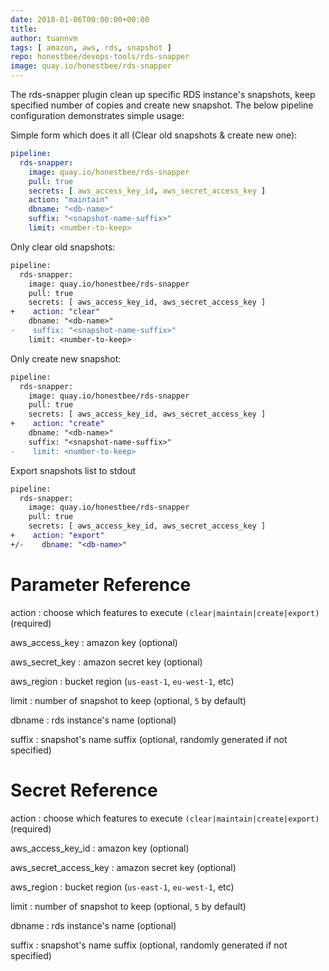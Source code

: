 ```yaml
---
date: 2018-01-06T00:00:00+00:00
title:
author: tuannvm
tags: [ amazon, aws, rds, snapshot ]
repo: honestbee/devops-tools/rds-snapper
image: quay.io/honestbee/rds-snapper
---
```


The rds-snapper plugin clean up specific RDS instance's snapshots, keep specified number of copies and create new snapshot. The below pipeline configuration demonstrates simple usage:

Simple form which does it all (Clear old snapshots & create new one):

```yaml
pipeline:
  rds-snapper:
    image: quay.io/honestbee/rds-snapper
    pull: true
    secrets: [ aws_access_key_id, aws_secret_access_key ]
    action: "maintain"
    dbname: "<db-name>"
    suffix: "<snapshot-name-suffix>"
    limit: <number-to-keep>
```

Only clear old snapshots:

```diff
pipeline:
  rds-snapper:
    image: quay.io/honestbee/rds-snapper
    pull: true
    secrets: [ aws_access_key_id, aws_secret_access_key ]
+    action: "clear"
    dbname: "<db-name>"
-    suffix: "<snapshot-name-suffix>"
    limit: <number-to-keep>
```

Only create new snapshot:

```diff
pipeline:
  rds-snapper:
    image: quay.io/honestbee/rds-snapper
    pull: true
    secrets: [ aws_access_key_id, aws_secret_access_key ]
+    action: "create"
    dbname: "<db-name>"
    suffix: "<snapshot-name-suffix>"
-    limit: <number-to-keep>
```

Export snapshots list to stdout

```diff
pipeline:
  rds-snapper:
    image: quay.io/honestbee/rds-snapper
    pull: true
    secrets: [ aws_access_key_id, aws_secret_access_key ]
+    action: "export"
+/-    dbname: "<db-name>"
```

# Parameter Reference

action
: choose which features to execute `(clear|maintain|create|export)` (required)

aws_access_key
: amazon key (optional)

aws_secret_key
: amazon secret key (optional)

aws_region
: bucket region (`us-east-1`, `eu-west-1`, etc)

limit
: number of snapshot to keep (optional, `5` by default)

dbname
: rds instance's name (optional)

suffix
: snapshot's name suffix (optional, randomly generated if not specified)

# Secret Reference

action
: choose which features to execute `(clear|maintain|create|export)` (required)

aws_access_key_id
: amazon key (optional)

aws_secret_access_key
: amazon secret key (optional)

aws_region
: bucket region (`us-east-1`, `eu-west-1`, etc)

limit
: number of snapshot to keep (optional, `5` by default)

dbname
: rds instance's name (optional)

suffix
: snapshot's name suffix (optional, randomly generated if not specified)